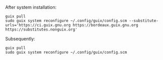 After system installation:
```
guix pull
sudo guix system reconfigure ~/.config/guix/config.scm --substitute-urls='https://ci.guix.gnu.org https://bordeaux.guix.gnu.org https://substitutes.nonguix.org'
```

Subsequently:
```
guix pull
sudo guix system reconfigure ~/.config/guix/config.scm
```
